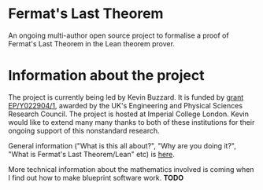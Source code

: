 # Fermat's Last Theorem

An ongoing multi-author open source project to formalise a proof of Fermat's Last Theorem in the Lean theorem prover. 

# Information about the project

The project is currently being led by Kevin Buzzard. It is funded by [grant EP/Y022904/1](https://gow.epsrc.ukri.org/NGBOViewGrant.aspx?GrantRef=EP/Y022904/1), awarded by the UK's Engineering and Physical Sciences Research Council. The project is hosted at Imperial College London. Kevin would like to extend many many thanks to both of these institutions for their ongoing support of this nonstandard research.

General information ("What is this all about?", "Why are you doing it?", "What is Fermat's Last Theorem/Lean" etc) is [here](GENERAL.md).

More technical information about the mathematics involved is coming when I find out how to make blueprint software work. **TODO**
